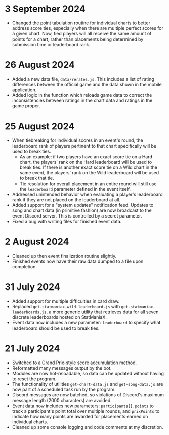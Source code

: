 # 3 September 2024
- Changed the point tabulation routine for individual charts to better address score ties, especially when there are multiple perfect scores for a given chart. Now, tied players will all receive the same amount of points for a chart, rather than placements being determined by submission time or leaderboard rank.

# 26 August 2024
- Added a new data file, `data/rerates.js`. This includes a list of rating differences between the official game and the data shown in the mobile application.
- Added logic in the function which reloads game data to correct the inconsistencies between ratings in the chart data and ratings in the game proper.

# 25 August 2024
- When tiebreaking for individual scores in an event's round, the leaderboard rank of players pertinent to that chart specifically will be used to break ties.
  - As an example: if two players have an exact score tie on a Hard chart, the players' rank on the Hard leaderboard will be used to break ties. If there is another exact score tie on a Wild chart in the same event, the players' rank on the Wild leaderboard will be used to break that tie.
  - Tie resolution for overall placement in an entire round will still use the `leaderboard` parameter defined in the event itself.
- Addressed unintended behavior when evaluating a player's leaderboard rank if they are not placed on the leaderboard at all.
- Added support for a "system updates" notification feed. Updates to song and chart data (in primitive fashion) are now broadcast to the event Discord server. This is controlled by a secret parameter.
- Fixed a bug with writing files for finished event data.

# 2 August 2024
- Cleaned up then event finalization routine slightly.
- Finished events now have their raw data dumped to a file upon completion.

# 31 July 2024
- Added support for multiple difficulties in card draw.
- Replaced `get-statmaniax-wild-leaderboard.js` with `get-statmaniax-leaderboards.js`, a more generic utility that retrieves data for all seven discrete leaderboards hosted on StatManiaX.
- Event data now includes a new parameter: `leaderboard` to specify what leaderboard should be used to break ties.

# 21 July 2024
- Switched to a Grand Prix-style score accumulation method.
- Reformatted many messages output by the bot.
- Modules are now hot-reloadable, so data can be updated without having to reset the program.
- The functionality of utilities `get-chart-data.js` and `get-song-data.js` are now part of a scheduled task run by the program.
- Discord messages are now batched, so violations of Discord's maximum message length (2000 characters) are avoided.
- Event data now includes new parameters: `participants[].points` to track a participant's point total over multiple rounds, and `prixPoints` to indicate how many points are awarded for placements earned on individual charts.
- Cleaned up some console logging and code comments at my discretion.
